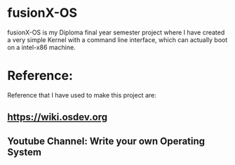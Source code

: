 # fusionX-OS
fusionX-OS is my Diploma final year semester project where I have created a very simple Kernel with a command line interface, which can actually boot on a intel-x86 machine. 

# Reference:
Reference that I have used to make this project are:
## https://wiki.osdev.org
## Youtube Channel: Write your own Operating System
